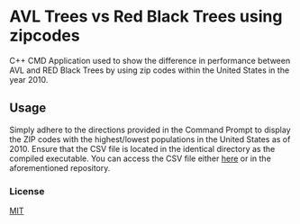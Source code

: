 # AVL Trees vs Red Black Trees using zipcodes

C++ CMD Application used to show the difference in performance between AVL and RED Black Trees by using zip codes within the United States in the year 2010.

## Usage

Simply adhere to the directions provided in the Command Prompt to display the ZIP codes with the highest/lowest populations in the United States as of 2010. Ensure that the CSV file is located in the identical directory as the compiled executable. You can access the CSV file either [here](https://www.kaggle.com/census/us-population-by-zip-code/data?select=population_by_zip_2010.csv) or in the aforementioned repository.

### License

[MIT](https://choosealicense.com/licenses/mit/)





